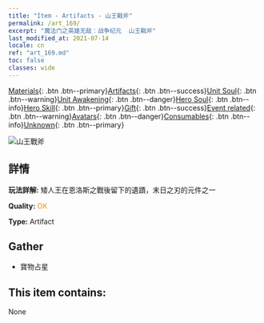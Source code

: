 ```yaml
---
title: "Item - Artifacts - 山王戰斧"
permalink: /art_169/
excerpt: "魔法门之英雄无敌：战争纪元  山王戰斧"
last_modified_at: 2021-07-14
locale: cn
ref: "art_169.md"
toc: false
classes: wide
---
```

 [Materials](/ItemsCN/){: .btn .btn--primary}[Artifacts](/ItemsCN/Artifacts/){: .btn .btn--success}[Unit Soul](/ItemsCN/UnitSoul/){: .btn .btn--warning}[Unit Awakening](/ItemsCN/UnitAwakening/){: .btn .btn--danger}[Hero Soul](/ItemsCN/HeroSoul/){: .btn .btn--info}[Hero Skill](/ItemsCN/HeroSkill/){: .btn .btn--primary}[Gift](/ItemsCN/Gift/){: .btn .btn--success}[Event related](/ItemsCN/Events/){: .btn .btn--warning}[Avatars](/ItemsCN/Avatars/){: .btn .btn--danger}[Consumables](/ItemsCN/Consumables/){: .btn .btn--info}[Unknown](/ItemsCN/Unknown/){: .btn .btn--primary}

 ![山王戰斧](/images/t/artifact_40444.png)

## 詳情
 **玩法詳解:** 矮人王在恩洛斯之戰後留下的遺蹟，末日之刃的元件之一

 **Quality:** <span style="color: #FF8C00">OK</span>

 **Type:** Artifact

## Gather

*    寶物占星 

## This item contains:

  None


